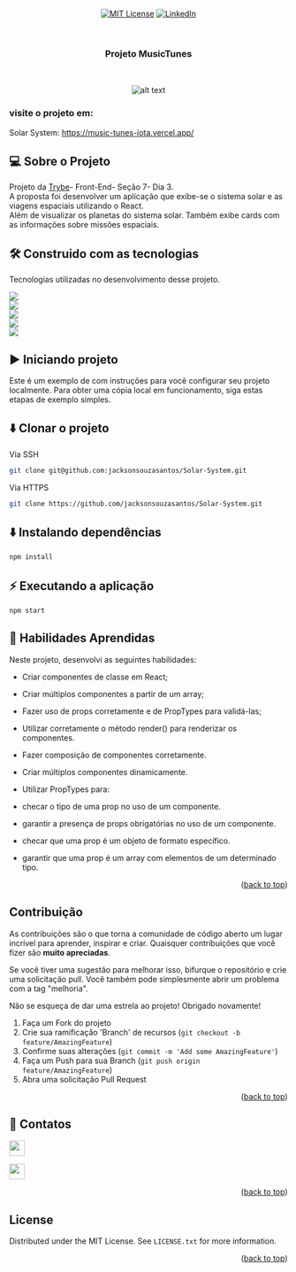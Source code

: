 
<a name="readme-top"></a>
<!--
*** Obrigodo por ter vindo.
*** Aproveite o projeto.
*** Espero poder contribuir com esse trabalho.
-->

<div align="center">

[![MIT License][license-shield]][license-url]
[![LinkedIn][linkedin-shield]][linkedin-url]

</div>
<!-- PROJECT LOGO -->
<br />
<div align="center">
  <h3 align="center">Projeto MusicTunes</h3> </br>
  
  ![alt text](src/images/musicTunesGif.gif)
</div>

### visite o projeto em:

Solar System: https://music-tunes-iota.vercel.app/


<!-- Sobre o Projeto -->

## 💻 Sobre o Projeto 

Projeto da [Trybe](https://www.betrybe.com/)- Front-End- Seção 7- Dia 3.</br>
A proposta foi desenvolver um aplicação que exibe-se o sistema solar e as viagens espaciais utilizando o React. </br>
Além de visualizar os planetas do sistema solar. Também exibe cards com as informações sobre missões espaciais.




## 🛠️ Construido com as tecnologias 

Tecnologias utilizadas no desenvolvimento desse projeto. 

<div>
<img src="https://img.shields.io/badge/React-20232A?style=for-the-badge&logo=react&logoColor=61DAFB"/> 
</br>
<img src="https://img.shields.io/badge/JavaScript-323330?style=for-the-badge&logo=javascript&logoColor=F7DF1E"/> 
</br>
<img src="https://img.shields.io/badge/CSS3-1572B6?style=for-the-badge&logo=css3&logoColor=white"/> 
</br>
<img src="https://img.shields.io/badge/stylelint-000?style=for-the-badge&logo=stylelint&logoColor=white"/> 
</br>
<img src="https://img.shields.io/badge/eslint-3A33D1?style=for-the-badge&logo=eslint&logoColor=white"/> 
</div>



<!--Iniciando -->
## ▶️ Iniciando projeto 

Este é um exemplo de com instruções para você configurar seu projeto localmente. Para obter uma cópia local em funcionamento, siga estas etapas de exemplo simples.

## ⬇️ Clonar o projeto
Via SSH
```bash
git clone git@github.com:jacksonsouzasantos/Solar-System.git
```
Via HTTPS

```bash
git clone https://github.com/jacksonsouzasantos/Solar-System.git
```

## ⬇️ Instalando dependências

```bash
npm install
``` 

## ⚡ Executando a aplicação

```bash
npm start
``` 


<!-- Habilidaes -->
## 🚀  Habilidades Aprendidas 
Neste projeto, desenvolvi as seguintes habilidades:


- Criar componentes de classe em React;
- Criar múltiplos componentes a partir de um array;
- Fazer uso de props corretamente e de PropTypes para validá-las;
- Utilizar corretamente o método render() para renderizar os
  componentes.
- Fazer composição de componentes corretamente.
- Criar múltiplos componentes dinamicamente.

- Utilizar PropTypes para:
- checar o tipo de uma prop no uso de um componente.
- garantir a presença de props obrigatórias no uso de um componente.
- checar que uma prop é um objeto de formato específico.
- garantir que uma prop é um array com elementos de um determinado tipo.

<p align="right">(<a href="#readme-top">back to top</a>)</p>



<!-- CONTRIBUTING -->
## Contribuição

As contribuições são o que torna a comunidade de código aberto um lugar incrível para aprender, inspirar e criar. Quaisquer contribuições que você fizer são **muito apreciadas**.

Se você tiver uma sugestão para melhorar isso, bifurque o repositório e crie uma solicitação pull. Você também pode simplesmente abrir um problema com a tag "melhoria".

Não se esqueça de dar uma estrela ao projeto! Obrigado novamente!

1. Faça um Fork do projeto
2. Crie sua ramificação 'Branch' de recursos  (`git checkout -b feature/AmazingFeature`)
3. Confirme suas alterações (`git commit -m 'Add some AmazingFeature'`)
4. Faça um Push para sua Branch (`git push origin feature/AmazingFeature`)
5. Abra uma solicitação Pull Request

<p align="right">(<a href="#readme-top">back to top</a>)</p>



## 💬 Contatos

<div>

  <a href = "mailto:jacksonsantos.boese@gmail.com"><img height="28rem" src="https://img.shields.io/badge/Gmail-D14836?style=for-the-badge&logo=gmail&logoColor=white" target="_blank"></a>
    
 <a href="https://www.linkedin.com/in/jackson-santos-dev/" target="_blank"><img height="28rem" src="https://img.shields.io/badge/LinkedIn-0077B5?style=for-the-badge&logo=linkedin&logoColor=white"></a> 
 
</div>

<p align="right">(<a href="#readme-top">back to top</a>)</p>



<!-- LICENSE -->
## License

Distributed under the MIT License. See `LICENSE.txt` for more information.

<p align="right">(<a href="#readme-top">back to top</a>)</p>

<!-- MARKDOWN LINKS & IMAGES -->
<!-- https://www.markdownguide.org/basic-syntax/#reference-style-links -->

[license-shield]: https://img.shields.io/github/license/othneildrew/Best-README-Template.svg?style=for-the-badge
[license-url]: https://github.com/othneildrew/Best-README-Template/blob/master/LICENSE.txt
[linkedin-shield]: https://img.shields.io/badge/-LinkedIn-black.svg?style=for-the-badge&logo=linkedin&colorB=555
[linkedin-url]: https://www.linkedin.com/in/jackson-santos-dev/
[product-screenshot]: images/screenshot.png
